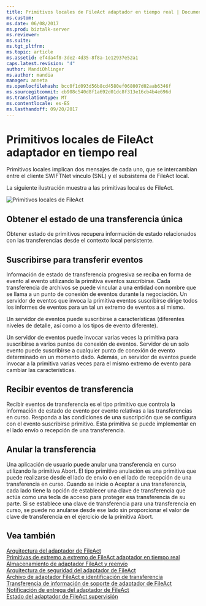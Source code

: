 ```yaml
---
title: Primitivos locales de FileAct adaptador en tiempo real | Documentos de Microsoft
ms.custom: 
ms.date: 06/08/2017
ms.prod: biztalk-server
ms.reviewer: 
ms.suite: 
ms.tgt_pltfrm: 
ms.topic: article
ms.assetid: ef4da4f8-3de2-4d35-8f8a-1e12937e52a1
caps.latest.revision: "4"
author: MandiOhlinger
ms.author: mandia
manager: anneta
ms.openlocfilehash: bcc0f1d093d56b8cd4580ef068007d02aab6346f
ms.sourcegitcommit: cb908c540d8f1a692d01dc8f313e16cb4b4e696d
ms.translationtype: MT
ms.contentlocale: es-ES
ms.lasthandoff: 09/20/2017
---
```

# <a name="fileact-adapter-real-time-local-primitives"></a>Primitivos locales de FileAct adaptador en tiempo real
Primitivos locales implican dos mensajes de cada uno, que se intercambian entre el cliente SWIFTNet vínculo (SNL) y el subsistema de FileAct local.  
  
 La siguiente ilustración muestra a las primitivas locales de FileAct.  
  
 ![Primitivos locales de FileAct](../../adapters-and-accelerators/fileact-interact/media/67ca0c3b-3c81-401d-87cb-473c68cae63f.gif "67ca0c3b-3c81-401d-87cb-473c68cae63f")  
  
## <a name="get-status-for-a-single-transfer"></a>Obtener el estado de una transferencia única  
 Obtener estado de primitivos recupera información de estado relacionados con las transferencias desde el contexto local persistente.  
  
## <a name="subscribe-to-transfer-events"></a>Suscribirse para transferir eventos  
 Información de estado de transferencia progresiva se reciba en forma de evento al evento utilizando la primitiva eventos suscribirse. Cada transferencia de archivos se puede vincular a una entidad con nombre que se llama a un punto de conexión de eventos durante la negociación. Un servidor de eventos que invoca la primitiva eventos suscribirse dirige todos los informes de eventos para un tal un extremo de eventos a sí mismo.  
  
 Un servidor de eventos puede suscribirse a características (diferentes niveles de detalle, así como a los tipos de evento diferente).  
  
 Un servidor de eventos puede invocar varias veces la primitiva para suscribirse a varios puntos de conexión de eventos. Servidor de un solo evento puede suscribirse a cualquier punto de conexión de evento determinado en un momento dado. Además, un servidor de eventos puede invocar a la primitiva varias veces para el mismo extremo de evento para cambiar las características.  
  
## <a name="receive-transfer-events"></a>Recibir eventos de transferencia  
 Recibir eventos de transferencia es el tipo primitivo que controla la información de estado de evento por evento relativas a las transferencias en curso. Responda a las condiciones de una suscripción que se configura con el evento suscribirse primitivo. Esta primitiva se puede implementar en el lado envío o recepción de una transferencia.  
  
## <a name="abort-transfer"></a>Anular la transferencia  
 Una aplicación de usuario puede anular una transferencia en curso utilizando la primitiva Abort. El tipo primitivo anulación es una primitiva que puede realizarse desde el lado de envío o en el lado de recepción de una transferencia en curso. Cuando se inicie o Aceptar a una transferencia, cada lado tiene la opción de establecer una clave de transferencia que actúa como una tecla de acceso para proteger esa transferencia de su parte. Si se establece una clave de transferencia para una transferencia en curso, se puede no anularse desde ese lado sin proporcionar el valor de clave de transferencia en el ejercicio de la primitiva Abort.  
  
## <a name="see-also"></a>Vea también  
 [Arquitectura del adaptador de FileAct](../../adapters-and-accelerators/fileact-interact/fileact-adapter-architecture.md)   
 [Primitivas de extremo a extremo de FileAct adaptador en tiempo real](../../adapters-and-accelerators/fileact-interact/fileact-adapter-real-time-end-to-end-primitives.md)   
 [Almacenamiento de adaptador FileAct y reenvío](../../adapters-and-accelerators/fileact-interact/fileact-adapter-store-and-forward.md)   
 [Arquitectura de seguridad del adaptador de FileAct](../../adapters-and-accelerators/fileact-interact/fileact-adapter-security-architecture.md)   
 [Archivo de adaptador FileAct e identificación de transferencia](../../adapters-and-accelerators/fileact-interact/fileact-adapter-file-and-transfer-identification.md)   
 [Transferencia de información de soporte de adaptador de FileAct](../../adapters-and-accelerators/fileact-interact/fileact-adapter-supporting-information-transfer.md)   
 [Notificación de entrega del adaptador de FileAct](../../adapters-and-accelerators/fileact-interact/fileact-adapter-delivery-notification.md)   
 [Estado del adaptador de FileAct supervisión](../../adapters-and-accelerators/fileact-interact/fileact-adapter-status-monitoring.md)
